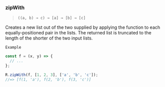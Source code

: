 ### zipWith

> `((a, b) → c) → [a] → [b] → [c]`

Creates a new list out of the two supplied by applying the function to each equally-positioned pair in the lists. The returned list is truncated to the length of the shorter of the two input lists.

`Example`

```js
const f = (x, y) => {
  // ...
};

R.zipWith(f, [1, 2, 3], ['a', 'b', 'c']);
//=> [f(1, 'a'), f(2, 'b'), f(3, 'c')]
```
